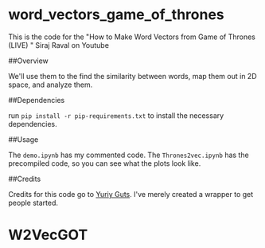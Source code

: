 # word_vectors_game_of_thrones
This is the code for the "How to Make Word Vectors from Game of Thrones (LIVE) " Siraj Raval on Youtube

##Overview

We'll use them to the find the similarity between words, map them out in 2D space, and analyze them.

##Dependencies

run `pip install -r pip-requirements.txt` to install the necessary dependencies. 

##Usage

The `demo.ipynb` has my commented code. The `Thrones2vec.ipynb` has the precompiled code, so you can see what the plots look like.

##Credits

Credits for this code go to [Yuriy Guts](https://github.com/YuriyGuts/). I've merely created a wrapper to get people started.



# W2VecGOT
